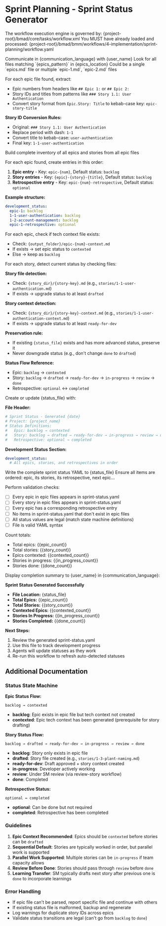 # Sprint Planning - Sprint Status Generator

<critical>The workflow execution engine is governed by: {project-root}/bmad/core/tasks/workflow.xml</critical>
<critical>You MUST have already loaded and processed: {project-root}/bmad/bmm/workflows/4-implementation/sprint-planning/workflow.yaml</critical>

<workflow>

<step n="1" goal="Parse epic files and extract all work items">
<action>Communicate in {communication_language} with {user_name}</action>
<action>Look for all files matching `{epics_pattern}` in {epics_location}</action>
<action>Could be a single `epics.md` file or multiple `epic-1.md`, `epic-2.md` files</action>

<action>For each epic file found, extract:</action>

- Epic numbers from headers like `## Epic 1:` or `## Epic 2:`
- Story IDs and titles from patterns like `### Story 1.1: User Authentication`
- Convert story format from `Epic.Story: Title` to kebab-case key: `epic-story-title`

**Story ID Conversion Rules:**

- Original: `### Story 1.1: User Authentication`
- Replace period with dash: `1-1`
- Convert title to kebab-case: `user-authentication`
- Final key: `1-1-user-authentication`

<action>Build complete inventory of all epics and stories from all epic files</action>
</step>

<step n="2" goal="Build sprint status structure">
<action>For each epic found, create entries in this order:</action>

1. **Epic entry** - Key: `epic-{num}`, Default status: `backlog`
2. **Story entries** - Key: `{epic}-{story}-{title}`, Default status: `backlog`
3. **Retrospective entry** - Key: `epic-{num}-retrospective`, Default status: `optional`

**Example structure:**

```yaml
development_status:
  epic-1: backlog
  1-1-user-authentication: backlog
  1-2-account-management: backlog
  epic-1-retrospective: optional
```

</step>

<step n="3" goal="Apply intelligent status detection">
<action>For each epic, check if tech context file exists:</action>

- Check: `{output_folder}/epic-{num}-context.md`
- If exists → set epic status to `contexted`
- Else → keep as `backlog`

<action>For each story, detect current status by checking files:</action>

**Story file detection:**

- Check: `{story_dir}/{story-key}.md` (e.g., `stories/1-1-user-authentication.md`)
- If exists → upgrade status to at least `drafted`

**Story context detection:**

- Check: `{story_dir}/{story-key}-context.md` (e.g., `stories/1-1-user-authentication-context.md`)
- If exists → upgrade status to at least `ready-for-dev`

**Preservation rule:**

- If existing `{status_file}` exists and has more advanced status, preserve it
- Never downgrade status (e.g., don't change `done` to `drafted`)

**Status Flow Reference:**

- Epic: `backlog` → `contexted`
- Story: `backlog` → `drafted` → `ready-for-dev` → `in-progress` → `review` → `done`
- Retrospective: `optional` ↔ `completed`
  </step>

<step n="4" goal="Generate sprint status file">
<action>Create or update {status_file} with:</action>

**File Header:**

```yaml
# Sprint Status - Generated {date}
# Project: {project_name}
# Status Definitions:
#   Epic: backlog → contexted
#   Story: backlog → drafted → ready-for-dev → in-progress → review → done
#   Retrospective: optional → completed
```

**Development Status Section:**

```yaml
development_status:
  # All epics, stories, and retrospectives in order
```

<action>Write the complete sprint status YAML to {status_file}</action>
<action>Ensure all items are ordered: epic, its stories, its retrospective, next epic...</action>
</step>

<step n="5" goal="Validate and report">
<action>Perform validation checks:</action>

- [ ] Every epic in epic files appears in sprint-status.yaml
- [ ] Every story in epic files appears in sprint-status.yaml
- [ ] Every epic has a corresponding retrospective entry
- [ ] No items in sprint-status.yaml that don't exist in epic files
- [ ] All status values are legal (match state machine definitions)
- [ ] File is valid YAML syntax

<action>Count totals:</action>

- Total epics: {{epic_count}}
- Total stories: {{story_count}}
- Epics contexted: {{contexted_count}}
- Stories in progress: {{in_progress_count}}
- Stories done: {{done_count}}

<action>Display completion summary to {user_name} in {communication_language}:</action>

**Sprint Status Generated Successfully**

- **File Location:** {status_file}
- **Total Epics:** {{epic_count}}
- **Total Stories:** {{story_count}}
- **Contexted Epics:** {{contexted_count}}
- **Stories In Progress:** {{in_progress_count}}
- **Stories Completed:** {{done_count}}

**Next Steps:**

1. Review the generated sprint-status.yaml
2. Use this file to track development progress
3. Agents will update statuses as they work
4. Re-run this workflow to refresh auto-detected statuses

</step>

</workflow>

## Additional Documentation

### Status State Machine

**Epic Status Flow:**

```
backlog → contexted
```

- **backlog**: Epic exists in epic file but tech context not created
- **contexted**: Epic tech context has been generated (prerequisite for story drafting)

**Story Status Flow:**

```
backlog → drafted → ready-for-dev → in-progress → review → done
```

- **backlog**: Story only exists in epic file
- **drafted**: Story file created (e.g., `stories/1-3-plant-naming.md`)
- **ready-for-dev**: Draft approved + story context created
- **in-progress**: Developer actively working
- **review**: Under SM review (via review-story workflow)
- **done**: Completed

**Retrospective Status:**

```
optional ↔ completed
```

- **optional**: Can be done but not required
- **completed**: Retrospective has been completed

### Guidelines

1. **Epic Context Recommended**: Epics should be `contexted` before stories can be `drafted`
2. **Sequential Default**: Stories are typically worked in order, but parallel work is supported
3. **Parallel Work Supported**: Multiple stories can be `in-progress` if team capacity allows
4. **Review Before Done**: Stories should pass through `review` before `done`
5. **Learning Transfer**: SM typically drafts next story after previous one is `done` to incorporate learnings

### Error Handling

- If epic file can't be parsed, report specific file and continue with others
- If existing status file is malformed, backup and regenerate
- Log warnings for duplicate story IDs across epics
- Validate status transitions are legal (can't go from `backlog` to `done`)
